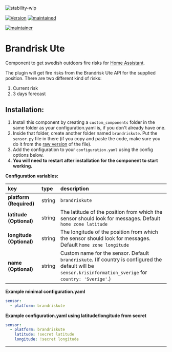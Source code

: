 ![stability-wip](https://img.shields.io/badge/stability-work_in_progress-lightgrey.svg?style=for-the-badge)

[![Version](https://img.shields.io/badge/version-1.0.0-green.svg?style=for-the-badge)](#) [![maintained](https://img.shields.io/maintenance/yes/2021.svg?style=for-the-badge)](#)

[![maintainer](https://img.shields.io/badge/maintainer-Fredric%20Palmgren%20%40sha--darim-blue.svg?style=for-the-badge)](#)


# Brandrisk Ute
Component to get swedish outdoors fire risks for [Home Assistant](https://www.home-assistant.io/).

The plugin will get fire risks from the Brandrisk Ute API for the supplied position.
There are two different kind of risks:
1. Current risk
2. 3 days forecast

## Installation:
1. Install this component by creating a `custom_components` folder in the same folder as your configuration.yaml is, if you don't already have one.
2. Inside that folder, create another folder named `brandriskute`. Put the `sensor.py` file in there (if you copy and paste the code, make sure you do it from the [raw version](https://raw.githubusercontent.com/Sha-Darim/brandriskute/master/sensor.py) of the file).
2. Add the configuration to your `configuration.yaml` using the config options below.
3. **You will need to restart after installation for the component to start working.**

**Configuration variables:**

key | type | description
:--- | :--- | :---
**platform (Required)** | string | `brandriskute`
**latitude (Optional)** | string | The latitude of the position from which the sensor should look for messages. Default `home zone latitude`
**longitude (Optional)** | string | The longitude of the position from which the sensor should look for messages. Default `home zone longitude`
**name (Optional)** | string | Custom name for the sensor. Default `brandriskute`. (If country is configured the default will be `sensor.krisinformation_sverige` for `country: 'Sverige'`.)

**Example minimal configuration.yaml**
```yaml
sensor:
  - platform: brandriskute
```

**Example configuration.yaml using latitude/longitude from secret**
```yaml
sensor:
  - platform: brandriskute
    latitude: !secret latitude
    longitude: !secret longitude
```
***
